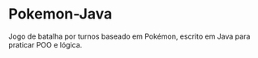 # Pokemon-Java
Jogo de batalha por turnos baseado em Pokémon, escrito em Java para praticar POO e lógica.
